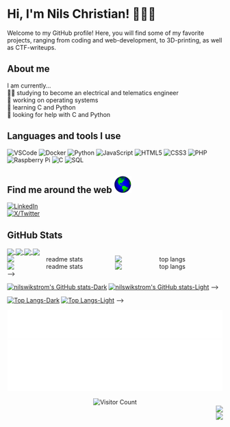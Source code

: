 # Hi, I'm Nils Christian! 👋👨‍💻

Welcome to my GitHub profile! Here, you will find some of my favorite projects, ranging from coding and web-development, to 3D-printing, as well as CTF-writeups.

## About me

I am currently...  
👨‍🎓 studying to become an electrical and telematics engineer  
🔭 working on operating systems  
🌱 learning C and Python  
🤔 looking for help with C and Python  

## Languages and tools I use

![VSCode](https://img.shields.io/badge/-VSCode-007ACC?style=flat-square&logo=Visual%20Studio%20Code&logoColor=white)
![Docker](https://img.shields.io/badge/-Docker-2496ED?style=flat-square&logo=docker&logoColor=white)
![Python](https://img.shields.io/badge/-Python-3776AB?style=flat-square&logo=python&logoColor=white)
![JavaScript](https://img.shields.io/badge/-JavaScript-F7DF1E?style=flat-square&logo=javascript&logoColor=black)
![HTML5](https://img.shields.io/badge/-HTML5-E34F26?style=flat-square&logo=html5&logoColor=white)
![CSS3](https://img.shields.io/badge/-CSS3-1572B6?style=flat-square&logo=css3&logoColor=white)
![PHP](https://img.shields.io/badge/-PHP-777BB4?style=flat-square&logo=php&logoColor=white)
![Raspberry Pi](https://img.shields.io/badge/-Raspberry%20Pi-C51A4A?style=flat-square&logo=raspberry-pi&logoColor=white)
![C](https://img.shields.io/badge/-C-00599C?style=flat-square&logo=c&logoColor=white)
![SQL](https://img.shields.io/badge/-SQL-336791?style=flat-square&logo=mysql&logoColor=white)

## Find me around the web <img alt="Globe🌍" height="40" src="images/globe.gif">

[![LinkedIn](https://img.shields.io/badge/-Nils%20Christian%20Wikstrøm-007ACC?style=flat-square&logo=LinkedIn&logoColor=white)](https://www.linkedin.com/in/nils-christian-wikstrøm-a481b5208/)  
[![X/Twitter](https://img.shields.io/badge/-ニルス%20Halvorsen-333333?style=flat-square&logo=X&logoColor=white)](https://x.com/_nisken_)

<!-- Stats -->

## GitHub Stats

<!-- template -->  
<!--  
<a href="https://github.com/anuraghazra/github-readme-stats">
  <img height=200 align="center" src="https://github-readme-stats.vercel.app/api?username=anuraghazra" />
</a>
<a href="https://github.com/anuraghazra/convoychat">
  <img height=200 align="center" src="https://github-readme-stats.vercel.app/api/top-langs?username=anuraghazra&layout=compact&langs_count=8&card_width=320" />
</a> -->

<!-- [nilswikstrom's GitHub stats-Dark] -->  
<a href="https://github.com/anuraghazra/github-readme-stats#gh-dark-mode-only">
  <img height=200 align="center" src="https://github-readme-stats.vercel.app/api?username=nilswikstrom&theme=tokyonight#gh-dark-mode-only" />
</a>
<a href="https://github.com/anuraghazra/convoychat#gh-dark-mode-only">
  <img height=200 align="center" src="https://github-readme-stats.vercel.app/api/top-langs?username=nilswikstrom&layout=compact&langs_count=8&card_width=320&theme=tokyonight#gh-dark-mode-only" />
</a>

<!-- [nilswikstrom's GitHub stats-Light] -->  
<a href="https://github.com/anuraghazra/github-readme-stats#gh-light-mode-only">
  <img height=200 align="center" src="https://github-readme-stats.vercel.app/api?username=nilswikstrom&theme=ambient_gradient#gh-light-mode-only" />
</a>
<a href="https://github.com/anuraghazra/convoychat#gh-light-mode-only">
  <img height=200 align="center" src="https://github-readme-stats.vercel.app/api/top-langs?username=nilswikstrom&layout=compact&langs_count=8&card_width=320&theme=ambient_gradient#gh-light-mode-only" />
</a>

<!-- [nilswikstrom's GitHub stats-Dark] -->  
<!--  -->
<div style="display: flex; flex-direction: row;" align=center>
 <img class="img" width=390 src="https://github-readme-stats.vercel.app/api?username=nilswikstrom&show_icons=true&theme=tokyonight#gh-dark-mode-only" alt="readme stats" />
 <img class="img" width=390 src="https://github-readme-stats.vercel.app/api/top-langs/?username=nilswikstrom&theme=tokyonight&layout=compact#gh-dark-mode-only" alt="top langs" />
</div>

<!-- [nilswikstrom's GitHub stats-Light] -->  
<!--  -->
<div style="display: flex; flex-direction: row;" align=center>
 <img class="img" width=390 src="https://github-readme-stats.vercel.app/api?username=nilswikstrom&show_icons=true&theme=ambient_gradient#gh-light-mode-only" alt="readme stats" />
 <img class="img" width=390 src="https://github-readme-stats.vercel.app/api/top-langs/?username=nilswikstrom&theme=ambient_gradient&layout=compact#gh-light-mode-only" alt="top langs" />
</div> -->

<!--  -->
[![nilswikstrom's GitHub stats-Dark](https://github-readme-stats.vercel.app/api?username=nilswikstrom&show_icons=true&theme=tokyonight#gh-dark-mode-only)](https://github.com/anuraghazra/github-readme-stats#gh-dark-mode-only)
[![nilswikstrom's GitHub stats-Light](https://github-readme-stats.vercel.app/api?username=nilswikstrom&show_icons=true&theme=ambient_gradient#gh-light-mode-only)](https://github.com/anuraghazra/github-readme-stats#gh-light-mode-only) -->

<!--  -->
[![Top Langs-Dark](https://github-readme-stats.vercel.app/api/top-langs/?username=nilswikstrom&layout=donut&theme=tokyonight#gh-dark-mode-only)](https://github.com/nilswikstrom/github-readme-stats#gh-dark-mode-only)
[![Top Langs-Light](https://github-readme-stats.vercel.app/api/top-langs/?username=nilswikstrom&layout=donut&theme=ambient_gradient#gh-light-mode-only)](https://github.com/nilswikstrom/github-readme-stats#gh-light-mode-only) -->

<!-- /Stats -->

<!-- Guestbook -->

<div align="center">
<a href="https://github.com/nilswikstrom/nilswikstrom/issues/62#issuecomment-new"><img src="images/guestbook.svg"></a> 
</div>

<!-- /Guestbook -->

<!-- Footer -->

<div align="center">

<img height="120" alt="Thanks for visiting me" width="100%" src="https://raw.githubusercontent.com/nilswikstrom/nilswikstrom/master/images/marquee.svg" />
<br />

![Visitor Count](https://profile-counter.glitch.me/nilswikstrom/count.svg)  
<img align="right" src="https://visitor-badge.laobi.icu/badge?page_id=nilswikstrom.nilswikstrom" />  
<img align="right" src="https://profile-counter.glitch.me/nilswikstrom/count.svg" />
